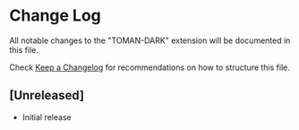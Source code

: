 # Change Log

All notable changes to the "TOMAN-DARK" extension will be documented in this file.

Check [Keep a Changelog](http://keepachangelog.com/) for recommendations on how to structure this file.

## [Unreleased]

- Initial release
